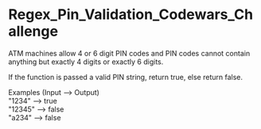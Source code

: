 # Regex_Pin_Validation_Codewars_Challenge
ATM machines allow 4 or 6 digit PIN codes and PIN codes cannot contain anything but exactly 4 digits or exactly 6 digits.

If the function is passed a valid PIN string, return true, else return false.

Examples (Input --> Output)
<br>
"1234"   -->  true
<br>
"12345"  -->  false
<br>
"a234"   -->  false
